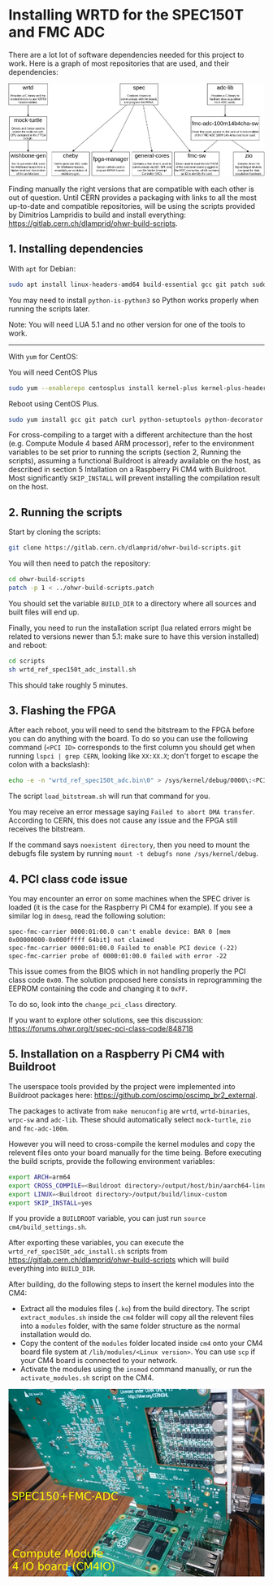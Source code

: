 # Installing WRTD for the SPEC150T and FMC ADC

There are a lot lot of software dependencies needed for this project to work.
Here is a graph of most repositories that are used, and their dependencies:

<img src="dependencies.png">

Finding manually the right versions that are compatible with each other is out of question.
Until CERN provides a packaging with links to all the most up-to-date and compatible repositories, will be using the scripts provided by Dimitrios Lampridis to build and install everything:
https://gitlab.cern.ch/dlamprid/ohwr-build-scripts.

## 1. Installing dependencies 

With `apt` for Debian:
```bash
sudo apt install linux-headers-amd64 build-essential gcc git patch sudo curl lua5.1 python-setuptools python-yaml python-decorator libreadline-dev
```
You may need to install `python-is-python3` so Python works properly when running the scripts later.

Note: You will need LUA 5.1 and no other version for one of the tools to work.

---

With `yum` for CentOS:

You will need CentOS Plus
```bash
sudo yum --enablerepo centosplus install kernel-plus kernel-plus-headers kernel-plus-devel
```
Reboot using CentOS Plus.
```bash
sudo yum install gcc git patch curl python-setuptools python-decorator python-yaml readline-devel
```

For cross-compiling to a target with a different architecture than the host (e.g. Compute Module 4 based ARM processor), refer to the environment variables to be set prior to running the scripts (section 2, Running the scripts), assuming a functional Buildroot is already available on the host, as described in section 5 Intallation on a Raspberry Pi CM4 with Buildroot. Most significantly ``SKIP_INSTALL`` will prevent installing the compilation result on the host.

## 2. Running the scripts

Start by cloning the scripts:
```bash
git clone https://gitlab.cern.ch/dlamprid/ohwr-build-scripts.git
```

You will then need to patch the repository:
```bash
cd ohwr-build-scripts
patch -p 1 < ../ohwr-build-scripts.patch
```

You should set the variable `BUILD_DIR` to a directory where all sources and built files will end up.

Finally, you need to run the installation script (lua related errors might be related to versions newer than 5.1: make sure to have this version
installed) and reboot:
```bash
cd scripts
sh wrtd_ref_spec150t_adc_install.sh
```
This should take roughly 5 minutes.

## 3. Flashing the FPGA

After each reboot, you will need to send the bitstream to the FPGA before you can do anything with the board.
To do so you can use the following command (`<PCI ID>` corresponds to the first column you should get when running `lspci | grep CERN`, looking like `XX:XX.X`; don't forget to escape the colon with a backslash):
```bash
echo -e -n "wrtd_ref_spec150t_adc.bin\0" > /sys/kernel/debug/0000\:<PCI ID>/fpga_firmware
```
The script `load_bitstream.sh` will run that command for you.

You may receive an error message saying `Failed to abort DMA transfer`. According to CERN, this does not cause any issue and the FPGA still receives the bitstream.

If the command says `noexistent directory`, then you need to mount the debugfs file system by running `mount -t debugfs none /sys/kernel/debug`.

## 4. PCI class code issue

You may encounter an error on some machines when the SPEC driver is loaded (it is the case for the Raspberry Pi CM4 for example).
If you see a similar log in `dmesg`, read the following solution:
```
spec-fmc-carrier 0000:01:00.0 can't enable device: BAR 0 [mem 0x00000000-0x000fffff 64bit] not claimed
spec-fmc-carrier 0000:01:00.0 Failed to enable PCI device (-22)
spec-fmc-carrier probe of 0000:01:00.0 failed with error -22
```
This issue comes from the BIOS which in not handling properly the PCI class code `0x00`.
The solution proposed here consists in reprogramming the EEPROM containing the code and changing it to `0xFF`.

To do so, look into the `change_pci_class` directory.

If you want to explore other solutions, see this discussion:
https://forums.ohwr.org/t/spec-pci-class-code/848718

## 5. Installation on a Raspberry Pi CM4 with Buildroot

The userspace tools provided by the project were implemented into Buildroot packages here:
https://github.com/oscimp/oscimp_br2_external.

The packages to activate from `make menuconfig` are `wrtd`, `wrtd-binaries`, ``wrpc-sw`` and `adc-lib`.
These should automatically select `mock-turtle`, `zio` and `fmc-adc-100m`.

However you will need to cross-compile the kernel modules and copy the relevent files onto your board manually for the time being.
Before executing the build scripts, provide the following environment variables:
```bash
export ARCH=arm64
export CROSS_COMPILE=<Buildroot directory>/output/host/bin/aarch64-linux-
export LINUX=<Buildroot directory>/output/build/linux-custom
export SKIP_INSTALL=yes
```
If you provide a `BUILDROOT` variable, you can just run `source cm4/build_settings.sh`.

After exporting these variables, you can execute the `wrtd_ref_spec150t_adc_install.sh` scripts from https://gitlab.cern.ch/dlamprid/ohwr-build-scripts which will build everything into `BUILD_DIR`.

After building, do the following steps to insert the kernel modules into the CM4:
- Extract all the modules files (`.ko`) from the build directory. The script `extract_modules.sh` inside the `cm4` folder will copy all the relevent files into a `modules` folder, with the same folder structure as the normal installation would do.
- Copy the content of the `modules` folder located inside `cm4` onto your CM4 board file system at `/lib/modules/<Linux version>`. You can use `scp` if your CM4 board is connected to your network.
- Activate the modules using the `insmod` command manually, or run the `activate_modules.sh` script on the CM4.

<img src="SPEC150_on_CM4IO.png">

